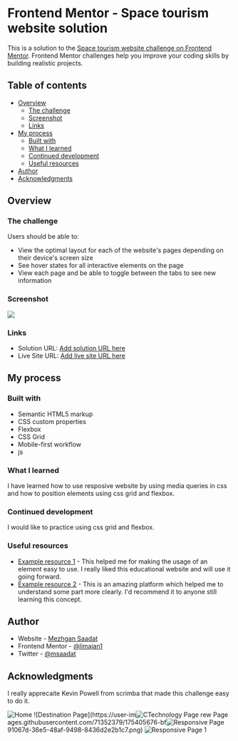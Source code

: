 # Frontend Mentor - Space tourism website solution

This is a solution to the [Space tourism website challenge on Frontend Mentor](https://www.frontendmentor.io/challenges/space-tourism-multipage-website-gRWj1URZ3). Frontend Mentor challenges help you improve your coding skills by building realistic projects.

## Table of contents

- [Overview](#overview)
  - [The challenge](#the-challenge)
  - [Screenshot](#screenshot)
  - [Links](#links)
- [My process](#my-process)
  - [Built with](#built-with)
  - [What I learned](#what-i-learned)
  - [Continued development](#continued-development)
  - [Useful resources](#useful-resources)
- [Author](#author)
- [Acknowledgments](#acknowledgments)

## Overview

### The challenge

Users should be able to:

- View the optimal layout for each of the website's pages depending on their device's screen size
- See hover states for all interactive elements on the page
- View each page and be able to toggle between the tabs to see new information

### Screenshot

![](./screenshot.jpg)

### Links

- Solution URL: [Add solution URL here](https://your-solution-url.com)
- Live Site URL: [Add live site URL here](https://your-live-site-url.com)

## My process

### Built with

- Semantic HTML5 markup
- CSS custom properties
- Flexbox
- CSS Grid
- Mobile-first workflow
- js

### What I learned

I have learned how to use resposive website by using media queries in css and how to position elements using css grid and flexbox.

### Continued development

I would like to practice using css grid and flexbox.

### Useful resources

- [Example resource 1](https://www.w3school.com) - This helped me for making the usage of an element easy to use. I really liked this educational website and will use it going forward.
- [Example resource 2](https://www.youtube.com) - This is an amazing platform which helped me to understand some part more clearly. I'd recommend it to anyone still learning this concept.

## Author

- Website - [Mezhgan Saadat](https://www.linkedin.com/in/msaadat1?lipi=urn%3Ali%3Apage%3Ad_flagship3_profile_view_base_contact_details%3BgR14l13TQY2w7LwjNWWLcw%3D%3D)
- Frontend Mentor - [@limajan1]()
- Twitter - [@msaadat](https://www.twitter.com/msaadat1)

## Acknowledgments

I really apprecaite Kevin Powell from scrimba that made this challenge easy to do it.


![Home](https://user-images.githubusercontent.com/71352379/175405660-dfba4153-39c3-4826-9241-8fcfe25237d3.png)
![Destination Page](https://user-im![C![Technology Page](https://user-images.githubusercontent.com/71352379/175405697-3fe9de7a-cdc6-4741-ad4c-641813b9691f.png)
rew Page](https://user-images.githubusercontent.com/71352379/175405687-1a48dcf1-f411-48f0-87ad-029639f11386.png)
ages.githubusercontent.com/71352379/175405676-bf![Responsive Page](https://user-images.githubusercontent.com/71352379/175405727-781bf3ae-8b5d-4466-900a-d3380daf7593.png)
91067d-36e5-48af-9498-8436d2e2b1c7.png)
![Responsive Page 1](https://user-images.githubusercontent.com/71352379/175405709-b071bc79-5df8-460d-af5f-99a62b8bda42.png)
